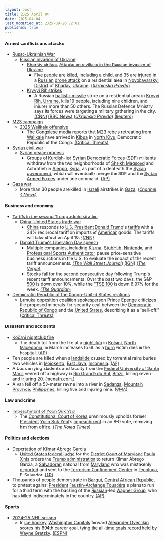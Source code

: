 ```yaml
---
layout: post
title: 2025 April 04
date: 2025-04-04
last_modified_at: 2025-09-26 22:01
published: true
---
```



#### Armed conflicts and attacks

* [Russo-Ukrainian War](https://en.wikipedia.org/wiki/Russo-Ukrainian_War "Russo-Ukrainian War")
  * [Russian invasion of Ukraine](https://en.wikipedia.org/wiki/Russian_invasion_of_Ukraine "Russian invasion of Ukraine")
    * [Kharkiv strikes](https://en.wikipedia.org/wiki/Kharkiv_strikes_%282022%E2%80%93present%29 "Kharkiv strikes (2022–present)"), [Attacks on civilians in the Russian invasion of Ukraine](https://en.wikipedia.org/wiki/Attacks_on_civilians_in_the_Russian_invasion_of_Ukraine "Attacks on civilians in the Russian invasion of Ukraine")
      * Five people are killed, including a child, and 35 are injured in a [Russian](https://en.wikipedia.org/wiki/Russian_Armed_Forces "Russian Armed Forces") [drone attack](https://en.wikipedia.org/wiki/Drone_warfare "Drone warfare") on a residential area in [Novobavarskyi District](https://en.wikipedia.org/wiki/Novobavarskyi_District "Novobavarskyi District") of [Kharkiv](https://en.wikipedia.org/wiki/Kharkiv "Kharkiv"), [Ukraine](https://en.wikipedia.org/wiki/Ukraine "Ukraine"). [(*Ukrainska Pravda*)](https://www.pravda.com.ua/eng/news/2025/04/4/7506067/)
    * [Kryvyi Rih strikes](https://en.wikipedia.org/wiki/Kryvyi_Rih_strikes_%282022%E2%80%93present%29 "Kryvyi Rih strikes (2022–present)")
      * A Russian [ballistic missile](https://en.wikipedia.org/wiki/Ballistic_missile "Ballistic missile") strike on a residential area in [Kryvyi Rih](https://en.wikipedia.org/wiki/Kryvyi_Rih "Kryvyi Rih"), [Ukraine](https://en.wikipedia.org/wiki/Ukraine "Ukraine"), kills 19 people, including nine children, and injures more than 50 others. The [Russian Defence Ministry](https://en.wikipedia.org/wiki/Ministry_of_Defence_%28Russia%29 "Ministry of Defence (Russia)") says its forces were targeting a military gathering in the city. [(CNN)](https://edition.cnn.com/2025/04/04/americas/ukraine-strike-zelensky-russia-latam-intl/index.html) [(BBC News)](https://www.bbc.co.uk/news/articles/c3wxe5g4z9yo) [(*Ukrainska Pravda*)](https://www.pravda.com.ua/eng/news/2025/04/4/7506089/) [(Reuters)](https://www.reuters.com/world/europe/russian-missile-hits-residential-area-ukraines-kryvyi-rih-kills-12-2025-04-04/)
* [M23 campaign](https://en.wikipedia.org/wiki/M23_campaign_%282022%E2%80%93present%29 "M23 campaign (2022–present)")
  * [2025 Walikale offensive](https://en.wikipedia.org/wiki/2025_Walikale_offensive "2025 Walikale offensive")
    * The [Congolese](https://en.wikipedia.org/wiki/Democratic_Republic_of_the_Congo "Democratic Republic of the Congo") media reports that [M23](https://en.wikipedia.org/wiki/March_23_Movement "March 23 Movement") rebels retreating from [Walikale](https://en.wikipedia.org/wiki/Walikale "Walikale") have arrived in [Kibua](https://en.wikipedia.org/wiki/Kibua "Kibua") in [North Kivu](https://en.wikipedia.org/wiki/North_Kivu "North Kivu"), Democratic Republic of the Congo. [(Critical Threats)](https://www.criticalthreats.org/briefs/congo-war-security-review/congo-war-security-review-april-4-2025)
* [Syrian civil war](https://en.wikipedia.org/wiki/Syrian_civil_war "Syrian civil war")
  * [Syrian peace process](https://en.wikipedia.org/wiki/Syrian_peace_process "Syrian peace process")
    * Groups of [Kurdish](https://en.wikipedia.org/wiki/Kurds_in_Syria "Kurds in Syria")-led [Syrian Democratic Forces](https://en.wikipedia.org/wiki/Syrian_Democratic_Forces "Syrian Democratic Forces") (SDF) militants withdraw from the two neighborhoods of [Sheikh Maqsood](https://en.wikipedia.org/wiki/Sheikh_Maqsood "Sheikh Maqsood") and Achrafieh in [Aleppo](https://en.wikipedia.org/wiki/Aleppo "Aleppo"), [Syria](https://en.wikipedia.org/wiki/Syria "Syria"), as part of a deal with the [Syrian government](https://en.wikipedia.org/wiki/Syrian_government "Syrian government"), which will eventually merge the SDF and the [Syrian Armed Forces](https://en.wikipedia.org/wiki/Syrian_Armed_Forces "Syrian Armed Forces") under one command. [(AP)](https://apnews.com/article/syria-aleppo-sdf-sheikh-maksoud-achrafieh-withdrawal-9b8cd819c04b222a695455bb426f92df)
* [Gaza war](https://en.wikipedia.org/wiki/Gaza_war "Gaza war")
  * More than 30 people are killed in [Israeli](https://en.wikipedia.org/wiki/Israel "Israel") airstrikes in [Gaza](https://en.wikipedia.org/wiki/Gaza_Strip "Gaza Strip"). [(*Channel 4 News*)](https://www.channel4.com/news/gaza-more-than-30-people-killed-in-israeli-strikes)

#### Business and economy

* [Tariffs in the second Trump administration](https://en.wikipedia.org/wiki/Tariffs_in_the_second_Trump_administration "Tariffs in the second Trump administration")
  * [China–United States trade war](https://en.wikipedia.org/wiki/China%E2%80%93United_States_trade_war "China–United States trade war")
    * [China](https://en.wikipedia.org/wiki/China "China") responds to [U.S. President](https://en.wikipedia.org/wiki/President_of_the_United_States "President of the United States") [Donald Trump](https://en.wikipedia.org/wiki/Donald_Trump "Donald Trump")'s [tariffs](https://en.wikipedia.org/wiki/Tariff "Tariff") with a 34% reciprocal tariff on imports of [American](https://en.wikipedia.org/wiki/United_States "United States") goods. The tariffs will take effect on April 10. [(CNN)](https://edition.cnn.com/2025/04/04/business/china-us-tariffs-retaliation-hnk-intl/index.html)
  * [Donald Trump's Liberation Day speech](https://en.wikipedia.org/wiki/Donald_Trump%27s_Liberation_Day_speech "Donald Trump's Liberation Day speech")
    * Multiple companies, including [Klarna](https://en.wikipedia.org/wiki/Klarna "Klarna"), [StubHub](https://en.wikipedia.org/wiki/StubHub "StubHub"), [Nintendo](https://en.wikipedia.org/wiki/Nintendo "Nintendo"), and [Professional Sports Authenticator](https://en.wikipedia.org/wiki/Professional_Sports_Authenticator "Professional Sports Authenticator"), pause price-sensitive business actions in the U.S. to evaluate the impact of the recent tariff announcements. [(*The Wall Street Journal*)](https://www.wsj.com/livecoverage/stock-market-tariffs-trade-war-04-04-2025/card/exclusive-klarna-pauses-planned-ipo-after-trump-tariff-turmoil-NMXYuKXzW6Xv4ao3CSxr) [(IGN)](https://www.ign.com/articles/nintendo-delays-switch-2-pre-order-date-in-the-us-to-assess-impact-of-trumps-tariffs) [(*The Verge*)](https://www.theverge.com/news/643117/psa-pausing-submissions-outside-us-tariffs)
    * Stocks fall for the second consecutive day following Trump's recent tariff announcements. Over the past two days, the [S&P 500](https://en.wikipedia.org/wiki/S%26P_500 "S&P 500") is down over 10%, while the [FTSE 100](https://en.wikipedia.org/wiki/FTSE_100 "FTSE 100") is down 6.97% for the week. [(*The Guardian*)](https://www.theguardian.com/us-news/live/2025/apr/04/us-business-stock-markets-nyse-blog-trump-tariffs-asian-markets)
* [Democratic Republic of the Congo–United States relations](https://en.wikipedia.org/wiki/Democratic_Republic_of_the_Congo%E2%80%93United_States_relations "Democratic Republic of the Congo–United States relations")
  * [Lamuka](https://en.wikipedia.org/wiki/Lamuka "Lamuka") opposition coalition spokesperson Prince Epenge criticizes the proposed minerals-for-security deal between the [Democratic Republic of Congo](https://en.wikipedia.org/wiki/Democratic_Republic_of_Congo "Democratic Republic of Congo") and the [United States](https://en.wikipedia.org/wiki/United_States "United States"), describing it as a "sell-off." [(Critical Threats)](https://www.criticalthreats.org/briefs/congo-war-security-review/congo-war-security-review-april-4-2025)

#### Disasters and accidents

* [Kočani nightclub fire](https://en.wikipedia.org/wiki/Ko%C4%8Dani_nightclub_fire "Kočani nightclub fire")
  * The death toll from the fire at a [nightclub](https://en.wikipedia.org/wiki/Nightclub "Nightclub") in [Kočani](https://en.wikipedia.org/wiki/Ko%C4%8Dani "Kočani"), [North Macedonia](https://en.wikipedia.org/wiki/North_Macedonia "North Macedonia"), in March increases to 60 as a [burn](https://en.wikipedia.org/wiki/Burn "Burn") victim dies in the hospital. [(AP)](https://apnews.com/article/north-macedonia-nightclub-fire-kocani-lithuania-4ce73965f3b04957fd776e7151defdca)
* Ten people are killed when a [landslide](https://en.wikipedia.org/wiki/Landslide "Landslide") caused by torrential rains buries two vehicles in [Mojokerto](https://en.wikipedia.org/wiki/Mojokerto "Mojokerto"), [East Java](https://en.wikipedia.org/wiki/East_Java "East Java"), [Indonesia](https://en.wikipedia.org/wiki/Indonesia "Indonesia"). [(AP)](https://apnews.com/article/indonesia-landslide-java-eaf21c91d282c7618dde1cd44e67de33)
* A bus carrying students and faculty from the [Federal University of Santa Maria](https://en.wikipedia.org/wiki/Federal_University_of_Santa_Maria "Federal University of Santa Maria") veered off a highway in [Rio Grande do Sul](https://en.wikipedia.org/wiki/Rio_Grande_do_Sul "Rio Grande do Sul"), [Brazil](https://en.wikipedia.org/wiki/Brazil "Brazil"), killing seven and injuring 20. [(menafn.com.)](https://menafn.com/1109395367/Fatal-bus-crash-in-Southern-Brazil-claims-lives-of-university-students-faculty)
* A van fell off a 50-meter ravine into a river in [Sadanga](https://en.wikipedia.org/wiki/Sadanga "Sadanga"), [Mountain Province](https://en.wikipedia.org/wiki/Mountain_Province "Mountain Province"), [Philippines](https://en.wikipedia.org/wiki/Philippines "Philippines"), killing five and injuring nine. [(GMA)](https://www.gmanetwork.com/regionaltv/news/107465/5-dead-9-hurt-after-van-falls-into-ravine-in-mt-province/story/)

#### Law and crime

* [Impeachment of Yoon Suk Yeol](https://en.wikipedia.org/wiki/Impeachment_of_Yoon_Suk_Yeol "Impeachment of Yoon Suk Yeol")
  * The [Constitutional Court of Korea](https://en.wikipedia.org/wiki/Constitutional_Court_of_Korea "Constitutional Court of Korea") unanimously upholds former [President](https://en.wikipedia.org/wiki/President_of_South_Korea "President of South Korea") [Yoon Suk Yeol](https://en.wikipedia.org/wiki/Yoon_Suk_Yeol "Yoon Suk Yeol")'s [impeachment](https://en.wikipedia.org/wiki/Impeachment "Impeachment") in an 8–0 vote, removing him from office. [(*The Korea Times*)](https://www.koreatimes.co.kr/southkorea/politics/20250404/s-koreas-president-yoon-suk-yeol-impeached)

#### Politics and elections

* [Deportation of Kilmar Abrego Garcia](https://en.wikipedia.org/wiki/Deportation_of_Kilmar_Abrego_Garcia "Deportation of Kilmar Abrego Garcia")
  * [United States federal judge](https://en.wikipedia.org/wiki/United_States_federal_judge "United States federal judge") for the [District Court of Maryland](https://en.wikipedia.org/wiki/United_States_District_Court_for_the_District_of_Maryland "United States District Court for the District of Maryland") [Paula Xinis](https://en.wikipedia.org/wiki/Paula_Xinis "Paula Xinis") orders the [Trump administration](https://en.wikipedia.org/wiki/Second_Trump_administration "Second Trump administration") to return Kilmar Abrego Garcia, a [Salvadoran](https://en.wikipedia.org/wiki/El_Salvador "El Salvador") national from [Maryland](https://en.wikipedia.org/wiki/Maryland "Maryland") who was mistakenly [deported](https://en.wikipedia.org/wiki/Deportation "Deportation") and sent to the [Terrorism Confinement Center](https://en.wikipedia.org/wiki/Terrorism_Confinement_Center "Terrorism Confinement Center") in [Tecoluca](https://en.wikipedia.org/wiki/Tecoluca "Tecoluca"), El Salvador. [(AP)](https://apnews.com/article/el-salvador-deportation-maryland-man-trump-617bfac0e54b241fa2f54783bdf08628)
* Thousands of people demonstrate in [Bangui](https://en.wikipedia.org/wiki/Bangui "Bangui"), [Central African Republic](https://en.wikipedia.org/wiki/Central_African_Republic "Central African Republic"), to protest against [President](https://en.wikipedia.org/wiki/President_of_the_Central_African_Republic "President of the Central African Republic") [Faustin-Archange Touadéra](https://en.wikipedia.org/wiki/Faustin-Archange_Touad%C3%A9ra "Faustin-Archange Touadéra")'s plans to run for a third term with the backing of the [Russian](https://en.wikipedia.org/wiki/Russia "Russia")-led [Wagner Group](https://en.wikipedia.org/wiki/Wagner_Group "Wagner Group"), who has killed indiscriminately in the country. [(AP)](https://apnews.com/article/central-african-republic-russia-wagner-d955ae10660d8dc5efdb258dd067be13)

#### Sports

* [2024–25 NHL season](https://en.wikipedia.org/wiki/2024%E2%80%9325_NHL_season "2024–25 NHL season")
  * In [ice hockey](https://en.wikipedia.org/wiki/Ice_hockey "Ice hockey"), [Washington Capitals](https://en.wikipedia.org/wiki/Washington_Capitals "Washington Capitals") forward [Alexander Ovechkin](https://en.wikipedia.org/wiki/Alexander_Ovechkin "Alexander Ovechkin") scores his 894th career goal, tying the [all-time goals record](https://en.wikipedia.org/wiki/List_of_NHL_players_with_500_goals "List of NHL players with 500 goals") held by [Wayne Gretzky](https://en.wikipedia.org/wiki/Wayne_Gretzky "Wayne Gretzky"). [(ESPN)](https://www.espn.com/nhl/story/_/id/44537592/capitals-alex-ovechkin-ties-wayne-gretzky-894th-goal)
